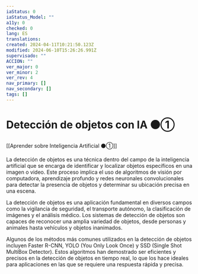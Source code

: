 ```yaml
---
iaStatus: 0
iaStatus_Model: ""
a11y: 0
checked: 0
lang: ES
translations: 
created: 2024-04-11T10:21:50.123Z
modified: 2024-06-10T15:26:26.991Z
supervisado: ""
ACCION: ""
ver_major: 0
ver_minor: 2
ver_rev: 4
nav_primary: []
nav_secondary: []
tags: []
---
```

# Detección de objetos con IA ⚫①

[[Aprender sobre Inteligencia Artificial ⚫①]]

La detección de objetos es una técnica dentro del campo de la inteligencia artificial que se encarga de identificar y localizar objetos específicos en una imagen o video. Este proceso implica el uso de algoritmos de visión por computadora, aprendizaje profundo y redes neuronales convolucionales para detectar la presencia de objetos y determinar su ubicación precisa en una escena.

La detección de objetos es una aplicación fundamental en diversos campos como la vigilancia de seguridad, el transporte autónomo, la clasificación de imágenes y el análisis médico. Los sistemas de detección de objetos son capaces de reconocer una amplia variedad de objetos, desde personas y animales hasta vehículos y objetos inanimados.

Algunos de los métodos más comunes utilizados en la detección de objetos incluyen Faster R-CNN, YOLO (You Only Look Once) y SSD (Single Shot MultiBox Detector). Estos algoritmos han demostrado ser eficientes y precisos en la detección de objetos en tiempo real, lo que los hace ideales para aplicaciones en las que se requiere una respuesta rápida y precisa.
